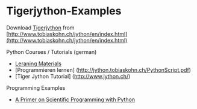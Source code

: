Tigerjython-Examples
==================

Download [Tigerjython](http://www.tobiaskohn.ch/jython/en/index.html) from [http://www.tobiaskohn.ch/jython/en/index.html](http://www.tobiaskohn.ch/jython/en/index.html)


Python Courses / Tutorials (german)
- [Leraning Materials](http://www.tigerjython.ch) 
- [Programmieren lernen] (http://jython.tobiaskohn.ch/PythonScript.pdf)
- [Tiger Jython Tutorial] (http://www.jython.ch/)

Programming Examples
- [A Primer on Scientific Programming with Python](http://hplgit.github.io/scipro-primer/)
